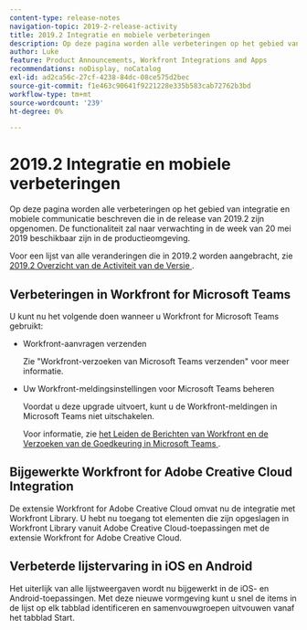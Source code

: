 ```yaml
---
content-type: release-notes
navigation-topic: 2019-2-release-activity
title: 2019.2 Integratie en mobiele verbeteringen
description: Op deze pagina worden alle verbeteringen op het gebied van integratie en mobiele communicatie beschreven die in de release van 2019.2 zijn opgenomen. De functionaliteit zal naar verwachting in de week van 20 mei 2019 beschikbaar zijn in de productieomgeving.
author: Luke
feature: Product Announcements, Workfront Integrations and Apps
recommendations: noDisplay, noCatalog
exl-id: ad2ca56c-27cf-4238-84dc-08ce575d2bec
source-git-commit: f1e463c90641f9221228e335b583cab72762b3bd
workflow-type: tm+mt
source-wordcount: '239'
ht-degree: 0%

---
```


# 2019.2 Integratie en mobiele verbeteringen

Op deze pagina worden alle verbeteringen op het gebied van integratie en mobiele communicatie beschreven die in de release van 2019.2 zijn opgenomen. De functionaliteit zal naar verwachting in de week van 20 mei 2019 beschikbaar zijn in de productieomgeving.

Voor een lijst van alle veranderingen die in 2019.2 worden aangebracht, zie [&#x200B; 2019.2 Overzicht van de Activiteit van de Versie &#x200B;](../../../../product-announcements/product-releases/quarterly-release-archive/2019.2-release-activity/2019-2-release-activity-overview.md).

## Verbeteringen in Workfront for Microsoft Teams

U kunt nu het volgende doen wanneer u Workfront for Microsoft Teams gebruikt:

* Workfront-aanvragen verzenden

  Zie &quot;Workfront-verzoeken van Microsoft Teams verzenden&quot; voor meer informatie.

* Uw Workfront-meldingsinstellingen voor Microsoft Teams beheren

  Voordat u deze upgrade uitvoert, kunt u de Workfront-meldingen in Microsoft Teams niet uitschakelen.

  Voor informatie, zie [&#x200B; het Leiden de Berichten van Workfront en de Verzoeken van de Goedkeuring in Microsoft Teams &#x200B;](../../../../workfront-integrations-and-apps/using-workfront-with-microsoft-teams/manage-wf-notifications-approval-requests-ms-teams.md).

## Bijgewerkte Workfront for Adobe Creative Cloud Integration

De extensie Workfront for Adobe Creative Cloud omvat nu de integratie met Workfront Library. U hebt nu toegang tot elementen die zijn opgeslagen in Workfront Library vanuit Adobe Creative Cloud-toepassingen met de extensie Workfront for Adobe Creative Cloud.

## Verbeterde lijstervaring in iOS en Android

Het uiterlijk van alle lijstweergaven wordt nu bijgewerkt in de iOS- en Android-toepassingen. Met deze nieuwe vormgeving kunt u snel de items in de lijst op elk tabblad identificeren en samenvouwgroepen uitvouwen vanaf het tabblad Start.

